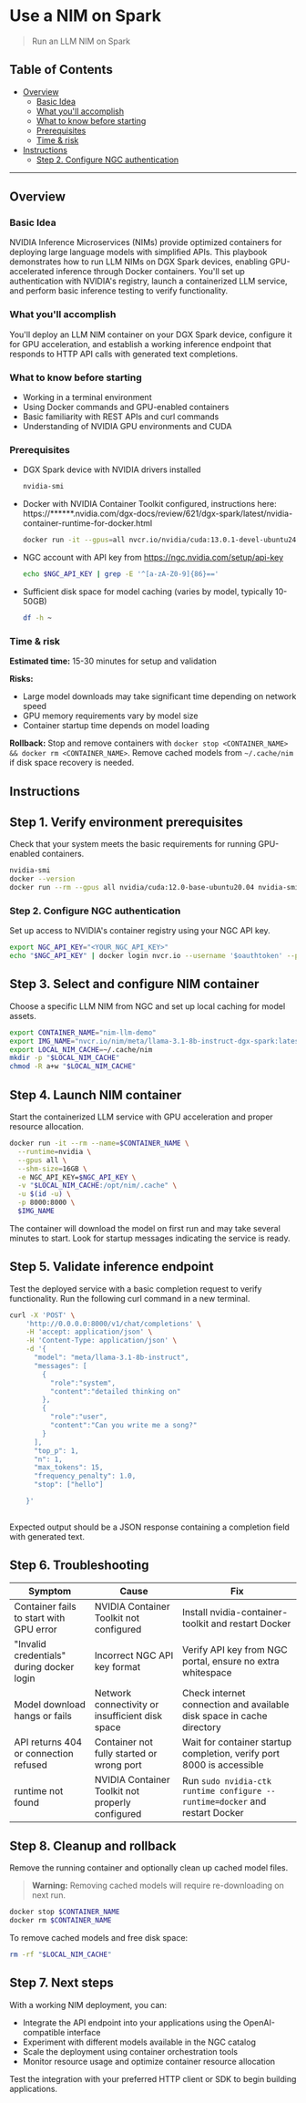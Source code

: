 # Use a NIM on Spark

> Run an LLM NIM on Spark

## Table of Contents

- [Overview](#overview)
  - [Basic Idea](#basic-idea)
  - [What you'll accomplish](#what-youll-accomplish)
  - [What to know before starting](#what-to-know-before-starting)
  - [Prerequisites](#prerequisites)
  - [Time & risk](#time-risk)
- [Instructions](#instructions)
  - [Step 2. Configure NGC authentication](#step-2-configure-ngc-authentication)

---

## Overview

### Basic Idea

NVIDIA Inference Microservices (NIMs) provide optimized containers for deploying large language
models with simplified APIs. This playbook demonstrates how to run LLM NIMs on DGX Spark devices,
enabling GPU-accelerated inference through Docker containers. You'll set up authentication with
NVIDIA's registry, launch a containerized LLM service, and perform basic inference testing to
verify functionality.

### What you'll accomplish

You'll deploy an LLM NIM container on your DGX Spark device, configure it for GPU acceleration,
and establish a working inference endpoint that responds to HTTP API calls with generated text
completions.

### What to know before starting

- Working in a terminal environment
- Using Docker commands and GPU-enabled containers
- Basic familiarity with REST APIs and curl commands
- Understanding of NVIDIA GPU environments and CUDA

### Prerequisites

- DGX Spark device with NVIDIA drivers installed
  ```bash
  nvidia-smi
  ```
- Docker with NVIDIA Container Toolkit configured, instructions here: https://******.nvidia.com/dgx-docs/review/621/dgx-spark/latest/nvidia-container-runtime-for-docker.html
  ```bash
  docker run -it --gpus=all nvcr.io/nvidia/cuda:13.0.1-devel-ubuntu24.04 nvidia-smi
  ```
- NGC account with API key from https://ngc.nvidia.com/setup/api-key
  ```bash
  echo $NGC_API_KEY | grep -E '^[a-zA-Z0-9]{86}=='
  ```
- Sufficient disk space for model caching (varies by model, typically 10-50GB)
  ```bash
  df -h ~
  ```


### Time & risk

**Estimated time:** 15-30 minutes for setup and validation

**Risks:**
- Large model downloads may take significant time depending on network speed
- GPU memory requirements vary by model size
- Container startup time depends on model loading

**Rollback:** Stop and remove containers with `docker stop <CONTAINER_NAME> && docker rm <CONTAINER_NAME>`. Remove cached models from `~/.cache/nim` if disk space recovery is needed.

## Instructions

## Step 1. Verify environment prerequisites

Check that your system meets the basic requirements for running GPU-enabled containers.

```bash
nvidia-smi
docker --version
docker run --rm --gpus all nvidia/cuda:12.0-base-ubuntu20.04 nvidia-smi
```

### Step 2. Configure NGC authentication

Set up access to NVIDIA's container registry using your NGC API key.

```bash
export NGC_API_KEY="<YOUR_NGC_API_KEY>"
echo "$NGC_API_KEY" | docker login nvcr.io --username '$oauthtoken' --password-stdin
```

## Step 3. Select and configure NIM container

Choose a specific LLM NIM from NGC and set up local caching for model assets.

```bash
export CONTAINER_NAME="nim-llm-demo"
export IMG_NAME="nvcr.io/nim/meta/llama-3.1-8b-instruct-dgx-spark:latest"
export LOCAL_NIM_CACHE=~/.cache/nim
mkdir -p "$LOCAL_NIM_CACHE"
chmod -R a+w "$LOCAL_NIM_CACHE"
```

## Step 4. Launch NIM container

Start the containerized LLM service with GPU acceleration and proper resource allocation.

```bash
docker run -it --rm --name=$CONTAINER_NAME \
  --runtime=nvidia \
  --gpus all \
  --shm-size=16GB \
  -e NGC_API_KEY=$NGC_API_KEY \
  -v "$LOCAL_NIM_CACHE:/opt/nim/.cache" \
  -u $(id -u) \
  -p 8000:8000 \
  $IMG_NAME
```

The container will download the model on first run and may take several minutes to start. Look for
startup messages indicating the service is ready.

## Step 5. Validate inference endpoint

Test the deployed service with a basic completion request to verify functionality. Run the following curl command in a new terminal.


```bash
curl -X 'POST' \
    'http://0.0.0.0:8000/v1/chat/completions' \
    -H 'accept: application/json' \
    -H 'Content-Type: application/json' \
    -d '{
      "model": "meta/llama-3.1-8b-instruct",
      "messages": [
        {
          "role":"system",
          "content":"detailed thinking on"
        },
        {
          "role":"user",
          "content":"Can you write me a song?"
        }
      ],
      "top_p": 1,
      "n": 1,
      "max_tokens": 15,
      "frequency_penalty": 1.0,
      "stop": ["hello"]

    }'
    
```

Expected output should be a JSON response containing a completion field with generated text.

## Step 6. Troubleshooting

| Symptom | Cause | Fix |
|---------|--------|-----|
| Container fails to start with GPU error | NVIDIA Container Toolkit not configured | Install nvidia-container-toolkit and restart Docker |
| "Invalid credentials" during docker login | Incorrect NGC API key format | Verify API key from NGC portal, ensure no extra whitespace |
| Model download hangs or fails | Network connectivity or insufficient disk space | Check internet connection and available disk space in cache directory |
| API returns 404 or connection refused | Container not fully started or wrong port | Wait for container startup completion, verify port 8000 is accessible |
| runtime not found | NVIDIA Container Toolkit not properly configured | Run `sudo nvidia-ctk runtime configure --runtime=docker` and restart Docker |

## Step 8. Cleanup and rollback

Remove the running container and optionally clean up cached model files.

> **Warning:** Removing cached models will require re-downloading on next run.

```bash
docker stop $CONTAINER_NAME
docker rm $CONTAINER_NAME
```

To remove cached models and free disk space:
```bash
rm -rf "$LOCAL_NIM_CACHE"
```

## Step 7. Next steps

With a working NIM deployment, you can:

- Integrate the API endpoint into your applications using the OpenAI-compatible interface
- Experiment with different models available in the NGC catalog
- Scale the deployment using container orchestration tools
- Monitor resource usage and optimize container resource allocation

Test the integration with your preferred HTTP client or SDK to begin building applications.

